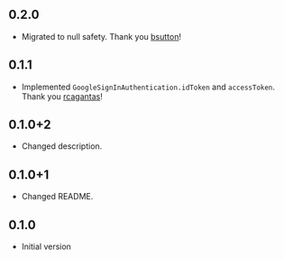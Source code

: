 ## 0.2.0

- Migrated to null safety. Thank you [bsutton](https://github.com/bsutton)!

## 0.1.1

- Implemented `GoogleSignInAuthentication.idToken` and `accessToken`. Thank you [rcagantas](https://github.com/rcagantas)!

## 0.1.0+2

- Changed description.

## 0.1.0+1

- Changed README.

## 0.1.0

- Initial version
